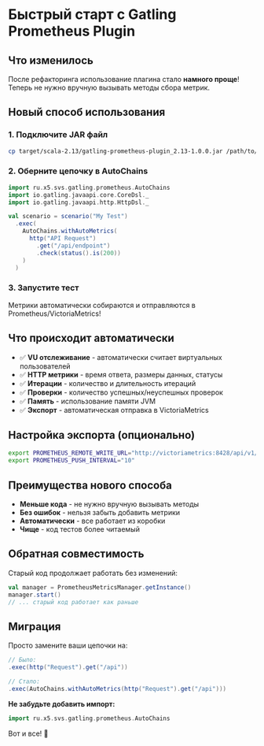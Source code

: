 # Быстрый старт с Gatling Prometheus Plugin

## Что изменилось

После рефакторинга использование плагина стало **намного проще**! Теперь не нужно вручную вызывать методы сбора метрик.

## Новый способ использования

### 1. Подключите JAR файл
```bash
cp target/scala-2.13/gatling-prometheus-plugin_2.13-1.0.0.jar /path/to/your/gatling/project/lib/
```

### 2. Оберните цепочку в AutoChains
```scala
import ru.x5.svs.gatling.prometheus.AutoChains
import io.gatling.javaapi.core.CoreDsl._
import io.gatling.javaapi.http.HttpDsl._

val scenario = scenario("My Test")
  .exec(
    AutoChains.withAutoMetrics(
      http("API Request")
        .get("/api/endpoint")
        .check(status().is(200))
    )
  )
```

### 3. Запустите тест
Метрики автоматически собираются и отправляются в Prometheus/VictoriaMetrics!

## Что происходит автоматически

- ✅ **VU отслеживание** - автоматически считает виртуальных пользователей
- ✅ **HTTP метрики** - время ответа, размеры данных, статусы
- ✅ **Итерации** - количество и длительность итераций
- ✅ **Проверки** - количество успешных/неуспешных проверок
- ✅ **Память** - использование памяти JVM
- ✅ **Экспорт** - автоматическая отправка в VictoriaMetrics

## Настройка экспорта (опционально)

```bash
export PROMETHEUS_REMOTE_WRITE_URL="http://victoriametrics:8428/api/v1/write"
export PROMETHEUS_PUSH_INTERVAL="10"
```

## Преимущества нового способа

- **Меньше кода** - не нужно вручную вызывать методы
- **Без ошибок** - нельзя забыть добавить метрики
- **Автоматически** - все работает из коробки
- **Чище** - код тестов более читаемый

## Обратная совместимость

Старый код продолжает работать без изменений:
```scala
val manager = PrometheusMetricsManager.getInstance()
manager.start()
// ... старый код работает как раньше
```

## Миграция

Просто замените ваши цепочки на:
```scala
// Было:
.exec(http("Request").get("/api"))

// Стало:
.exec(AutoChains.withAutoMetrics(http("Request").get("/api")))
```

**Не забудьте добавить импорт:**
```scala
import ru.x5.svs.gatling.prometheus.AutoChains
```

Вот и все! 🎉
